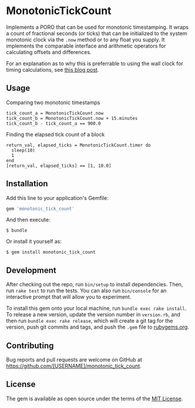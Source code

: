# MonotonicTickCount

Implements a PORO that can be used for monotonic timestamping. It wraps a count of fractional seconds (or ticks) that can be initialized to the system monotonic clock via the `.now` method or to any float you supply. It implements the comparable interface and arithmetic operators for calculating offsets and differences.

For an explanation as to why this is preferrable to using the wall clock for timing calculations, see [this blog post](https://www.softwariness.com/articles/monotonic-clocks-windows-and-posix/).

## Usage
Comparing two monotonic timestamps
```
tick_count_a = MonotonicTickCount.now
tick_count_b = MonotonicTickCount.now + 15.minutes
tick_count_b - tick_count_a == 900.0
```

Finding the elapsed tick count of a block
```
return_val, elapsed_ticks = MonotonicTickCount.timer do
  sleep(10)
  1
end
[return_val, elapsed_ticks] == [1, 10.0]
```

## Installation

Add this line to your application's Gemfile:

```ruby
gem 'monotonic_tick_count'
```

And then execute:

    $ bundle

Or install it yourself as:

    $ gem install monotonic_tick_count

## Development

After checking out the repo, run `bin/setup` to install dependencies. Then, run `rake test` to run the tests. You can also run `bin/console` for an interactive prompt that will allow you to experiment.

To install this gem onto your local machine, run `bundle exec rake install`. To release a new version, update the version number in `version.rb`, and then run `bundle exec rake release`, which will create a git tag for the version, push git commits and tags, and push the `.gem` file to [rubygems.org](https://rubygems.org).

## Contributing

Bug reports and pull requests are welcome on GitHub at https://github.com/[USERNAME]/monotonic_tick_count.

## License

The gem is available as open source under the terms of the [MIT License](http://opensource.org/licenses/MIT).
